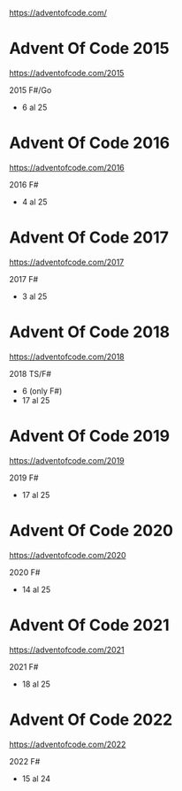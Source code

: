 https://adventofcode.com/

# Advent Of Code 2015

https://adventofcode.com/2015

2015 F#/Go
- 6 al 25

# Advent Of Code 2016

https://adventofcode.com/2016

2016 F#
- 4 al 25

# Advent Of Code 2017

https://adventofcode.com/2017

2017 F#
- 3 al 25

# Advent Of Code 2018

https://adventofcode.com/2018

2018 TS/F#
- 6 (only F#)
- 17 al 25


# Advent Of Code 2019

https://adventofcode.com/2019

2019 F#
- 17 al 25

# Advent Of Code 2020

https://adventofcode.com/2020

2020 F#
- 14 al 25

# Advent Of Code 2021

https://adventofcode.com/2021

2021 F#
- 18 al 25

# Advent Of Code 2022

https://adventofcode.com/2022

2022 F#
- 15 al 24
